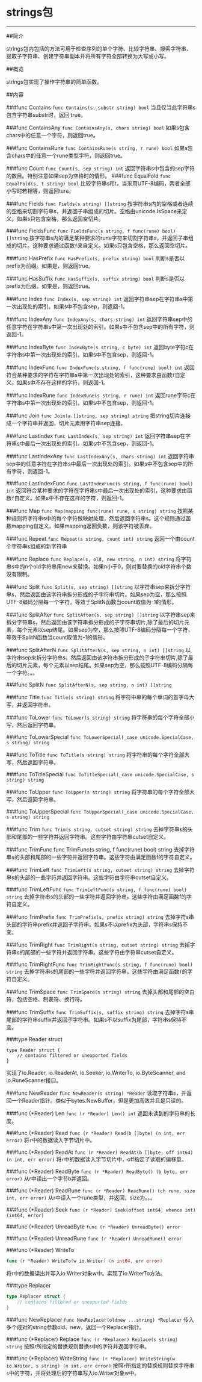 ﻿# strings包

---

##简介

strings包内包括的方法可用于检查序列的单个字符、比较字符串、搜索字符串、提取子字符串、创建字符串副本并将所有字符全部转换为大写或小写。

##概览

strings包实现了操作字符串的简单函数。

##内容

###func Contains
`func Contains(s, substr string) bool`
当且仅当此字符串s包含字符串substr时，返回 true。

###func ContainsAny
`func ContainsAny(s, chars string) bool`
如果s包含chars中的任意一个字符，则返回true。

###func ContainsRune
`func ContainsRune(s string, r rune) bool`
如果s包含chars中的任意一个rune类型字符，则返回true。

###func Count
`func Count(s, sep string) int`
返回字符串s中包含的sep字符的数目。特别注意如果sep为空格时的情形。
###func EqualFold
`func EqualFold(s, t string) bool`
比较字符串s和t，当采用UTF-8编码，两者全部小写时若相等，则返回ture。

###func Fields
`func Fields(s string) []string`
按字符串s内的空格或者连续的空格来切割字符串s，并返回子串组成的切片。空格由unicode.IsSpace来定义。如果s只包含空格，那么返回空切片。

###func FieldsFunc
`func FieldsFunc(s string, f func(rune) bool) []string`
按字符串s内的满足某种要求的rune字符来切割字符串s，并返回子串组成的切片。这种要求通过函数`f`来自定义。如果s只包含空格，那么返回空切片。

###func HasPrefix
`func HasPrefix(s, prefix string) bool`
判断s是否以prefix为前缀。如果是，则返回true。

###func HasSuffix
`func HasSuffix(s, suffix string) bool`
判断s是否以prefix为后缀。如果是，则返回true。

###func Index
`func Index(s, sep string) int`
返回字符串sep在字符串s中第一次出现处的索引。如果s中不包含sep，则返回-1。

###func IndexAny
`func IndexAny(s, chars string) int`
返回字符串sep中的任意字符在字符串s中第一次出现处的索引。如果s中不包含sep中的所有字符，则返回-1。

###func IndexByte
`func IndexByte(s string, c byte) int`
返回byte字符c在字符串s中第一次出现处的索引。如果s中不包含sep，则返回-1。

###func IndexFunc
`func IndexFunc(s string, f func(rune) bool) int`
返回符合某种要求的字符在字符串s中第一次出现处的索引，这种要求由函数`f`自定义。如果s中不存在这样的字符，则返回-1。

###func IndexRune
`func IndexRune(s string, r rune) int`
返回rune字符c在字符串s中第一次出现处的索引。如果s中不包含sep，则返回-1。

###func Join
`func Join(a []string, sep string) string`
把string切片连接成一个字符串并返回，切片元素用字符串sep连接。

###func LastIndex
`func LastIndex(s, sep string) int`
返回字符串sep在字符串s中最后一次出现处的索引。如果s中不包含sep，则返回-1。

###func LastIndexAny
`func LastIndexAny(s, chars string) int`
返回字符串sep中的任意字符在字符串s中最后一次出现处的索引。如果s中不包含sep中的所有字符，则返回-1。

###func LastIndexFunc
`func LastIndexFunc(s string, f func(rune) bool) int`
返回符合某种要求的字符在字符串s中最后一次出现处的索引，这种要求由函数`f`自定义。如果s中不存在这样的字符，则返回-1。

###func Map
`func Map(mapping func(rune) rune, s string) string`
按照某种规则将字符串s中的每个字符做映射处理，然后返回字符串s。这个规则通过函数mapping自定义。如果mapping返回负数，则该字符被丢弃。

###func Repeat
`func Repeat(s string, count int) string`
返回一个由count个字符串s组成的新字符串

###func Replace
`func Replace(s, old, new string, n int) string`
将字符串s中的n个old字符串用new来替换。如果n小于0，则对要替换的old字符串个数没有限制。

###func Split
`func Split(s, sep string) []string`
以字符串sep来拆分字符串s，然后返回由该字符串拆分形成的子字符串切片。如果sep为空，那么按照UTF-8编码分隔每一个字符，等效于SplitN函数当count取值为-1的情形。

###func SplitAfter
`func SplitAfter(s, sep string) []string`
以字符串sep来拆分字符串s，然后返回由该字符串拆分形成的子字符串切片,除了最后的切片元素，每个元素以sep结尾。如果sep为空，那么按照UTF-8编码分隔每一个字符，等效于SplitN函数当count取值为-1的情形。

###func SplitAfterN
`func SplitAfterN(s, sep string, n int) []string`
以字符串sep来拆分字符串s，然后返回由该字符串拆分形成的子字符串切片,除了最后的切片元素，每个元素以sep结尾。如果sep为空，那么按照UTF-8编码分隔每一个字符。。。

###func SplitN
`func SplitAfterN(s, sep string, n int) []string`

###func Title
`func Title(s string) string`
将字符中串的每个单词的首字母大写，并返回字符串。

###func ToLower
`func ToLower(s string) string`
将字符串的每个字符全部小写，然后返回字符串。

###func ToLowerSpecial
`func ToLowerSpecial(_case unicode.SpecialCase, s string) string`

###func ToTitle
`func ToTitle(s string) string`
将字符串的每个字符全部大写，然后返回字符串。

###func ToTitleSpecial
`func ToTitleSpecial(_case unicode.SpecialCase, s string) string`

###func ToUpper
`func ToUpper(s string) string`
将字符串的每个字符全部大写，然后返回字符串。

###func ToUpperSpecial
`func ToUpperSpecial(_case unicode.SpecialCase, s string) string`

###func Trim
`func Trim(s string, cutset string) string`
去掉字符串s的头部和尾部的一些字符并返回字符串。这些字符由字符串cutset自定义。

###func TrimFunc
func TrimFunc(s string, f func(rune) bool) string
去掉字符串s的头部和尾部的一些字符并返回字符串。这些字符由满足函数f的字符自定义。

###func TrimLeft
`func TrimLeft(s string, cutset string) string`
去掉字符串s的头部的一些字符并返回字符串。这些字符由字符串cutset自定义。

###func TrimLeftFunc
`func TrimLeftFunc(s string, f func(rune) bool) string`
去掉字符串s的头部的一些字符并返回字符串。这些字符由满足函数f的字符自定义。

###func TrimPrefix
`func TrimPrefix(s, prefix string) string`
去掉字符s串头部的字符串prefix并返回子字符串。如果s不以prefix为头部，字符串s保持不变。

###func TrimRight
`func TrimRight(s string, cutset string) string`
去掉字符串s的尾部的一些字符并返回字符串。这些字符由字符串cutset自定义。

###func TrimRightFunc
`func TrimRightFunc(s string, f func(rune) bool) string`
去掉字符串s的尾部的一些字符并返回字符串。这些字符由满足函数`f`的字符自定义。

###func TrimSpace
`func TrimSpace(s string) string`
去掉头部和尾部的空白符，包括空格、制表符、换行符。

###func TrimSuffix
`func TrimSuffix(s, suffix string) string`
去掉字符s串尾部的字符串suffix并返回子字符串。如果s不以suffix为尾部，字符串s保持不变。

###type Reader  struct
```
type Reader struct {
    // contains filtered or unexported fields
}
```
实现了io.Reader, io.ReaderAt, io.Seeker, io.WriterTo, io.ByteScanner, and io.RuneScanner接口。

###func  NewReader
`func NewReader(s string) *Reader`
读取字符串s，并返回一个Reader指针。类似于bytes.NewBuffer，但是更加高效并且是只读的。

###func (*Reader) Len
`func (r *Reader) Len() int`
返回未读到的字符串的长度。

###func (*Reader) Read
`func (r *Reader) Read(b []byte) (n int, err error)`
将`r`中的数据读入字节切片中。

###func (*Reader) ReadAt
`func (r *Reader) ReadAt(b []byte, off int64) (n int, err error)`
将`r`中的数据读入字节切片中，off指定了读取的偏移量。

###func (*Reader) ReadByte
`func (r *Reader) ReadByte() (b byte, err error)`
从r中读出一个字节b并返回。

###func (*Reader) ReadRune
`func (r *Reader) ReadRune() (ch rune, size int, err error)`
从r中读入一个rune类型，并返回，size为。。。

###func (*Reader) Seek
`func (r *Reader) Seek(offset int64, whence int) (int64, error)`

###func (*Reader) UnreadByte
`func (r *Reader) UnreadByte() error`

###func (*Reader) UnreadRune
`func (r *Reader) UnreadRune() error`

###func (*Reader) WriteTo
```go
func (r *Reader) WriteTo(w io.Writer) (n int64, err error)
```
 将r中的数据读出并写入io.Writer对象w中。实现了io.WriterTo方法。

###type Replacer
```go
type Replacer struct {
    // contains filtered or unexported fields
}
```

###func NewReplacer
`func NewReplacer(oldnew ...string) *Replacer`
传入多个成对的string参数old、new，返回一个Replacer指针。

###func (*Replacer) Replace
`func (r *Replacer) Replace(s string) string`
按照r所指定的替换规则替换s中的字符并返回字符串。

###func (*Replacer) WriteString
`func (r *Replacer) WriteString(w io.Writer, s string) (n int, err error)`
按照`r`所指定的替换规则替换字符串`s`中的字符，并将处理后的字符串写入io.Writer对象w中。

